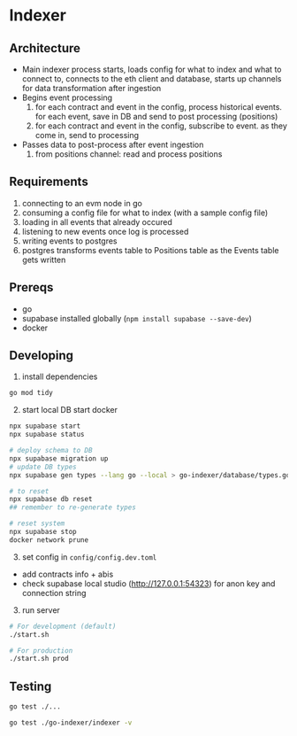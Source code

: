 # Indexer

## Architecture
- Main indexer process starts, loads config for what to index and what to connect to, connects to the eth client and database, starts up channels for data transformation after ingestion
- Begins event processing
   1. for each contract and event in the config, process historical events. for each event, save in DB and send to post processing (positions)
   2. for each contract and event in the config, subscribe to event. as they come in, send to processing
- Passes data to post-process after event ingestion
    1. from positions channel: read and process positions


## Requirements
1. connecting to an evm node in go
2. consuming a config file for what to index (with a sample config file)
3. loading in all events that already occured
4. listening to new events once log is processed
5. writing events to postgres
6. postgres transforms events table to Positions table as the Events table gets written


## Prereqs
- go
- supabase installed globally (`npm install supabase --save-dev`)
- docker

## Developing
1. install dependencies
```bash
go mod tidy
```

2. start local DB
start docker
```bash
npx supabase start
npx supabase status

# deploy schema to DB
npx supabase migration up
# update DB types
npx supabase gen types --lang go --local > go-indexer/database/types.go

# to reset
npx supabase db reset
## remember to re-generate types

# reset system
npx supabase stop
docker network prune

```

3. set config in `config/config.dev.toml`
- add contracts info + abis
- check supabase local studio (http://127.0.0.1:54323) for anon key and connection string

3. run server
```bash
# For development (default)
./start.sh

# For production
./start.sh prod
```

## Testing
```bash
go test ./...  

go test ./go-indexer/indexer -v
```